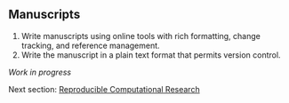 ## Manuscripts 

 1. Write manuscripts using online tools with rich formatting, change tracking, and reference management.
 2. Write the manuscript in a plain text format that permits version control.

*Work in progress*

Next section: [Reproducible Computational Research](https://github.com/mikblack/ga-good-practice/tree/main/7.Reproducibility)